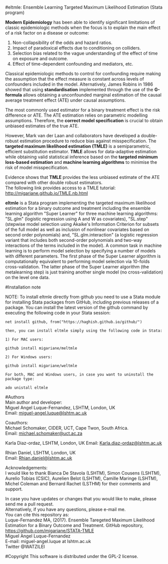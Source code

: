 #eltmle: Ensemble Learning Targeted Maximum Likelihood Estimation (Stata program)  

**Modern Epidemiology** has been able to identify significant limitations of classic epidemiologic methods when the focus is to explain the main effect of a risk factor on a disease or outcome:   

1. Non-collapsibility of the odds and hazard ratios.  
2. Impact of paradoxical effects due to conditioning on colliders.  
3. Selection bias related to the vague understanding of the effect of time on exposure and outcome.  
4. Effect of time-dependent confounding and mediators, etc.  

Classical epidemiologic methods to control for confounding require making the assumption that the effect measure is constant across levels of confounders included in the model. Alternatively, James Robins in 1986 showed that using **standardisation** implemented through the use of the **G-formula** allows obtaining a unconfounded marginal estimation of the causal average treatment effect (ATE) under causal assumptions.    

The most commonly used estimator for a binary treatment effect is the risk difference or ATE. The ATE estimation relies on parametric modelling assumptions. Therefore, the **correct model specification** is crucial to obtain unbiased estimates of the true ATE.  

However, Mark van der Laan and collaborators have developed a double-robust estimation procedure to reduce bias against misspecification. The **targeted maximum likelihood estimation (TMLE)** is a semiparametric, efficient substitution estimator. **TMLE** allows for data-adaptive estimation while obtaining valid statistical inference based on the **targeted minimum loss-based estimation** and **machine learning algorithms** to minimise the risk of model misspecification.  

Evidence shows that **TMLE** provides the less unbiased estimate of the ATE compared with other double robust estimators.  
The following link provides access to a TMLE tutorial:  http://migariane.github.io/TMLE.nb.html   

**eltmle** is a Stata program implementing the targeted maximum likelihood estimation for a binary outcome and treatment including the ensemble learning algorithm "Super Learner" for three machine learning algorithms: "SL.glm" (logistic regression using A and W as covariates), "SL.step" (stepwise model selection using Akaike's Information Criterion for subsets of the full model as well as inclusion of nonlinear covariates based on second order polynomials) and, "SL.glm.interaction" (a logistic regression variant that includes both second-order polynomials and two-way interactions of the terms included in the model). A common task in machine learning is to perform model selection by specifying a number of models with different parameters. 
    The first phase of the Super Learner algorithm is computationally equivalent to performing model selection via 10-folds cross-validation. The latter
    phase of the Super Learner algorithm (the metalearning step) is just training another single model (no cross-validation) on the level one data.  

#Installation note  

NOTE: To install eltmle directly from github you need to use a Stata module for installing Stata packages from GitHub, including previous releases of a package. You can install the latest version of the github command by executing the following code in your Stata session:

    net install github, from("https://haghish.github.io/github/")

    then, you can install eltmle simply using the following code in Stata:

    1) For MAC users: 
    
    github install migariane/meltmle
    
    2) For Windows users:

    github install migariane/weltmle
     
    For both, MAC and Windows users, in case you want to uninstall the package type:  
	
    ado unistall eltmle  
 
#Authors  
Main author and developer:  
Miguel Angel Luque-Fernandez, LSHTM, London, UK    
Email: miguel-angel.luque@lshtm.ac.uk  

Coauthors:  
Michael Schomaker, CIDER, UCT, Cape Twon, South Africa.    
Email: michael.schomaker@uct.ac.za    

Karla Diaz-ordaz, LSHTM, London, UK
Email: Karla.diaz-ordaz@lshtm.ac.uk  

Rhian Daniel, LSHTM, London, UK  
Email: Rhian.daniel@lshtm.ac.uk  

Acknowledgements:  
I would like to thank Bianca De Stavola (LSHTM), Simon Cousens (LSHTM), Aurelio Tobias (CSIC), Aurelien Belot (LSHTM), Camille Maringe (LSHTM), Michel Coleman and Bernard Rachet (LSTHM) for their comments and support.  
  
In case you have updates or changes that you would like to make, please send me a pull request.  
Alternatively, if you have any questions, please e-mail me.     
You can cite this repository as:  
Luque-Fernandez MA, (2017). Ensemble Taregeted Maximum Likelihood Estimation for a Binary Outcome and Treatment. 
GitHub repository, https://github.com/migariane/STATA-TMLE      
Miguel Angel Luque-Fernandez    
E-mail: miguel-angel.luque at lshtm.ac.uk  
Twitter @WATZILEI  

#Copyright
This software is distributed under the GPL-2 license.


